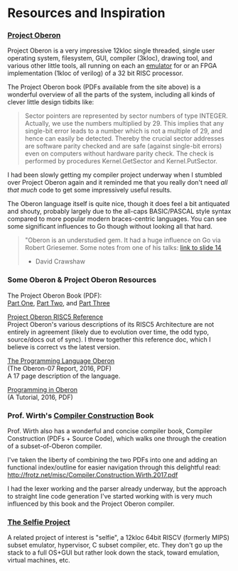 
# Resources and Inspiration

### [Project Oberon](http://www.projectoberon.com/)

Project Oberon is a very impressive 12kloc single threaded, single user operating
system, filesystem, GUI, compiler (3kloc), drawing tool, and various other little
tools, all running on each an [emulator](https://github.com/pdewacht/oberon-risc-emu)
for or an FPGA implementation (1kloc of verilog) of a 32 bit RISC processor.

The Project Oberon book (PDFs available from the site above) is a wonderful overview
of all the parts of the system, including all kinds of clever little design tidbits
like:

> Sector pointers are represented by sector numbers of type INTEGER. Actually,
> we use the numbers multiplied by 29. This implies that any single-bit error
> leads to a number which is not a multiple of 29, and hence can easily be
> detected. Thereby the crucial sector addresses are software parity checked
> and are safe (against single-bit errors) even on computers without hardware
> parity check. The check is performed by procedures Kernel.GetSector and
> Kernel.PutSector.

I had been slowly getting my compiler project underway when I stumbled over
Project Oberon again and it reminded me that you really don't need *all that much*
code to get some impressively useful results.

The Oberon language itself is quite nice, though it does feel a bit antiquated
and shouty, probably largely due to the all-caps BASIC/PASCAL style syntax
compared to more popular modern braces-centric languages. You can see some
significant influences to Go though without looking all that hard.

> "Oberon is an understudied gem. It had a huge influence on Go via Robert 
> Griesemer. Some notes from one of his talks: [link to slide 14](https://talks.golang.org/2015/gophercon-goevolution.slide#14")
> - David Crawshaw


### Some Oberon & Project Oberon Resources

The Project Oberon Book (PDF):\
[Part One](http://www.inf.ethz.ch/personal/wirth/ProjectOberon/PO.System.pdf),
[Part Two](http://www.inf.ethz.ch/personal/wirth/ProjectOberon/PO.Applications.pdf),
and [Part Three](http://www.inf.ethz.ch/personal/wirth/ProjectOberon/PO.Computer.pdf)

[Project Oberon RISC5 Reference](project-oberon-risc5-architecture.txt)\
Project Oberon's various descriptions of its RISC5 Architecture are not entirely
in agreement (likely due to evolution over time, the odd typo, source/docs out
of sync). I threw together this reference doc, which I believe is correct vs the
latest version.

[The Programming Language Oberon](https://inf.ethz.ch/personal/wirth/Oberon/Oberon07.Report.pdf)\
(The Oberon-07 Report, 2016, PDF)\
A 17 page description of the language.

[Programming in Oberon](https://inf.ethz.ch/personal/wirth/Oberon/PIO.pdf)\
(A Tutorial, 2016, PDF)


### Prof. Wirth's [Compiler Construction](https://inf.ethz.ch/personal/wirth/CompilerConstruction/) Book

Prof. Wirth also has a wonderful and concise compiler book, Compiler Construction
(PDFs + Source Code), which walks one through the creation of a subset-of-Oberon
compiler.

I've taken the liberty of combining the two PDFs into one and adding an functional
index/outline for easier navigation through this delightful read:
http://frotz.net/misc/Compiler.Construction.Wirth.2017.pdf

I had the lexer working and the parser already underway, but the approach to
straight line code generation I've started working with is very much influenced
by this book and the Project Oberon compiler.


### [The Selfie Project](http://selfie.cs.uni-salzburg.at)

A related project of interest is "selfie", a 12kloc 64bit RISCV (formerly MIPS)
subset emulator, hypervisor, C subset compiler, etc. They don't go up the stack
to a full OS+GUI but rather look down the stack, toward emulation, virtual
machines, etc. 


